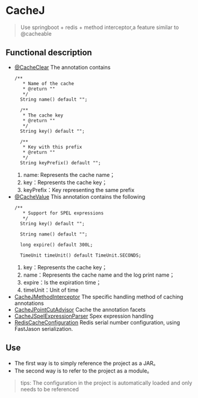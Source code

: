 # CacheJ
> Use springboot + redis +  method interceptor,a feature similar to @cacheable
## Functional description
* [@CacheClear](/src/main/java/com/cachetools/anno/CacheClear.java)
  The annotation contains
  ```
  /**
     * Name of the cache
     * @return ""
     */
    String name() default "";

    /**
     * The cache key
     * @return ""
     */
    String key() default "";

    /**
     * Key with this prefix
     * @return ""
     */
    String keyPrefix() default "";
  ```
  1. name: Represents the cache name；
  2. key：Represents the cache key； 
  3. keyPrefix：Key representing the same prefix
* [@CacheValue](/src/main/java/com/cachetools/anno/CacheValue.java)
  This annotation contains the following
  ```
  /**
     * Support for SPEL expressions
     */
    String key() default "";

    String name() default "";

    long expire() default 300L;

    TimeUnit timeUnit() default TimeUnit.SECONDS;
  ```
  1. key：Represents the cache key；
  2. name：Represents the cache name and the log print name；
  3. expire：Is the expiration time；
  4. timeUnit：Unit of time
* [CacheJMethodInterceptor](/src/main/java/com/cachetools/interceptor/CacheJMethodInterceptor.java)
  The specific handling method of caching annotations
* [CacheJPointCutAdvisor](/src/main/java/com/cachetools/interceptor/CacheJPointCutAdvisor.java)
  Cache the annotation facets
* [CacheJSpelExpressionParser](/src/main/java/com/cachetools/interceptor/CacheJSpelExpressionParser.java)
  Spex expression handling
* [RedisCacheConfiguration](/src/main/java/com/cachetools/redis/RedisCacheConfiguration.java)
  Redis serial number configuration, using FastJason serialization.
## Use
* The first way is to simply reference the project as a JAR。
* The second way is to refer to the project as a module。
> tips: The configuration in the project is automatically loaded and only needs to be referenced